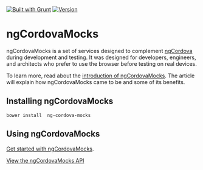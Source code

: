 [![Built with Grunt](https://cdn.gruntjs.com/builtwith.png)](http://gruntjs.com/)
[![Version](http://img.shields.io/badge/version-0.5.1-orange.svg?style=flat)](https://www.ecofic.com)

ngCordovaMocks
==============

ngCordovaMocks is a set of services designed to complement [ngCordova](http://www.ngcordova.com) 
during development and testing. It was designed for developers, engineers, and architects who 
prefer to use the browser before testing on real devices. 

To learn more, read about the [introduction of ngCordovaMocks](http://www.ecofic.com/about/blog/introducing-ng-cordova-mocks).
The article will explain how ngCordovaMocks came to be and some of its benefits.

Installing ngCordovaMocks
-------------------------
`bower install  ng-cordova-mocks`

Using ngCordovaMocks
-----------------------------------
[Get started with ngCordovaMocks](http://www.ecofic.com/about/blog/getting-started-with-ng-cordova-mocks).

[View the ngCordovaMocks API](http://www.ecofic.com/about/blog/ng-cordova-mocks-api)